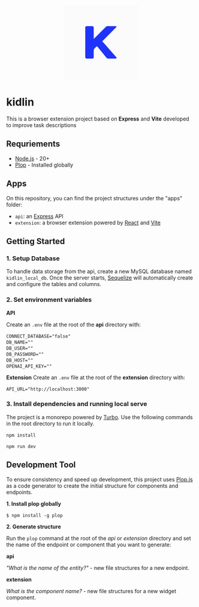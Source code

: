<div align="center">
  <img src="./kidlin.png" alt="Kidlin"/>
</div>

# kidlin

This is a browser extension project based on **Express** and **Vite** developed to improve task descriptions

## Requriements
- [Node.js](https://nodejs.org/en) - 20+
- [Plop](https://plopjs.com/) - Installed globally

## Apps

On this repository, you can find the project structures under the "apps" folder:
- `api`: an [Express](https://expressjs.com/pt-br/) API
- `extension`: a browser extension powered by [React](https://react.dev/) and [Vite](https://vitejs.dev/)

## Getting Started

### 1. Setup Database

To handle data storage from the api, create a new MySQL database named `kidlin_local_db`. Once the server starts, [Sequelize](https://sequelize.org/) will automatically create and configure the tables and columns.

### 2. Set environment variables

**API**

Create an `.env` file at the root of the **api** directory with:

```
CONNECT_DATABASE="false"
DB_NAME=""
DB_USER=""
DB_PASSWORD=""
DB_HOST=""
OPENAI_API_KEY=""
```

**Extension**
Create an `.env` file at the root of the **extension** directory with:

```
API_URL="http://localhost:3000"
```

### 3. Install dependencies and running local serve

The project is a monorepo powered by [Turbo](https://turbo.build/). Use the following commands in the root directory to run it locally.

```
npm install
```
```
npm run dev
```

## Development Tool

To ensure consistency and speed up development, this project uses [Plop.js](https://plopjs.com/) as a code generator to create the initial structure for components and endpoints.

**1. Install plop globally**

```
$ npm install -g plop
```

**2. Generate structure**

Run the `plop` command at the root of the *api* or *extension* directory and set the name of the endpoint or component that you want to generate:

**api** 

*"What is the name of the entity?"* - new file structures for a new endpoint.

**extension**

*What is the component name?* - new file structures for a new widget component.

